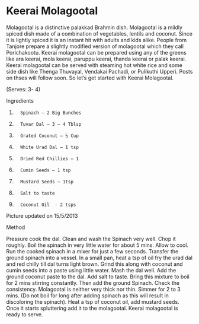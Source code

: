 # Keerai Molagootal

Molagootal is a distinctive palakkad Brahmin dish. Molagootal is a mildly spiced dish made of a combination of vegetables, lentils and coconut. Since it is lightly spiced it is an instant hit with adults and kids alike. People from Tanjore prepare a slightly modified version of molagootal which they call Porichakootu.
Keerai molagootal can be prepared using any of the greens like ara keerai, mola keerai, paruppu keerai, thanda keerai or palak keerai. Keerai molagootal can be served with steaming hot white rice and some side dish like Thenga Thuvayal, Vendakai Pachadi, or Pulikuthi Upperi. Posts on thses will follow soon. So let’s get started with Keerai Molagootal.

(Serves: 3- 4)

Ingredients       

1.       Spinach – 2 Big Bunches
2.       Tuvar Dal – 3 – 4 Tblsp
3.       Grated Coconut – ½ Cup
4.       White Urad Dal – 1 tsp
5.       Dried Red Chillies – 1
6.       Cumin Seeds – 1 tsp
7.       Mustard Seeds – 1tsp
8.       Salt to taste
9.       Coconut Oil  - 2 tsps
Picture updated on 15/5/2013


Method

Pressure cook the dal. Clean and wash the Spinach very well. Chop it roughly. Boil the spinach in very little water for about 5 mins. Allow to cool. Run the cooked spinach in a mixer for just a few seconds. Transfer the ground spinach into a vessel. In a small pan, heat a tsp of oil fry the urad dal and red chilly till dal turns light brown. Grind this along with coconut and cumin seeds into a paste using little water. Mash the dal well. Add the ground coconut paste to the dal. Add salt to taste. Bring this mixture to boil for 2 mins stirring constantly. Then add the ground Spinach. Check the consistency. Molagootal is neither very thick nor thin. Simmer for 2 to 3 mins. (Do not boil for long after adding spinach as this will result in discoloring the spinach). Heat a tsp of coconut oil, add mustard seeds. Once it starts spluttering add it to the molagootal.
Keerai molagootal is ready to serve.